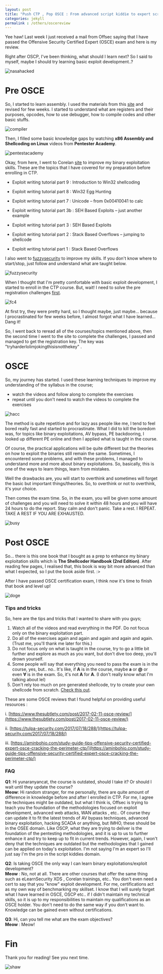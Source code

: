 ```yaml
---
layout: post
title: "Push CTP , Pop OSCE : From advanced script kiddie to expert script kiddie"
categories: jekyll
permalink : /others/oscereview
---
```


Yee haw! Last week I just received a mail from Offsec saying that I have passed the Offensive Security Certified Expert (OSCE) exam and here is my review.

Right after OSCP, I've been thinking, what should I learn next? So I said to myself, maybe I should try learning basic exploit development..?

![nasahacked](/musubi/assets/osce/nasahacked.gif)

# Pre OSCE

So, I started to learn assembly. I used the materials from this [site](http://opensecuritytraining.info/IntroX86.html) and revised for few weeks. I started to understand what are registers and their purposes, opcodes, how to use debugger, how to compile codes and other basic stuffs.

![compiler](/musubi/assets/osce/compiler.jpg)

Then, I filled some basic knowledge gaps by watching **x86 Assembly and Shellcoding on Linux** videos from **Pentester Academy**.

![pentestacademy](/musubi/assets/osce/pentesteracademy.png)

Okay, from here, I went to Corelan [site](http://opensecuritytraining.info/IntroX86.html) to improve my binary exploitation skills. These are the topics that I have covered for my preparation before enrolling in CTP.

- Exploit writing tutorial part 9 : Introduction to Win32 shellcoding

- Exploit writing tutorial part 8 : Win32 Egg Hunting

- Exploit writing tutorial part 7 : Unicode – from 0x00410041 to calc

- Exploit writing tutorial part 3b : SEH Based Exploits – just another example

- Exploit writing tutorial part 3 : SEH Based Exploits

- Exploit writing tutorial part 2 : Stack Based Overflows – jumping to shellcode

- Exploit writing tutorial part 1 : Stack Based Overflows

I also went to [fuzzysecurity](https://www.fuzzysecurity.com/tutorials.html) to improve my skills. If you don't know where to start/stop, just follow and understand what are taught below.

![fuzzysecurity](/musubi/assets/osce/fuzzysecurity.png)

When I thought that I'm pretty comfortable with basic exploit development, I started to enroll in the CTP course. But, wait! I need to solve the pre registration challenges [first](http://fc4.me/).

![fc4](/musubi/assets/osce/fc4.png)

At first try, they were pretty hard, so I thought maybe, just maybe... because I procrastinated for few weeks before, I almost forgot what I have learned... Dang it!

So, I went back to reread all of the courses/topics mentioned above, then the second time I went to the site to complete the challenges, I passed and managed to get the registration key. The key was "tryharderlolimjokingthisisnotthekey" .

# OSCE

So, my journey has started. I used these learning techniques to improve my understanding of the syllabus in the course;

- watch the videos and follow along to complete the exercises
- repeat until you don't need to watch the videos to complete the exercises

![hacc](/musubi/assets/osce/hacc.jpg)

The method is quite repetitive and for lazy ass people like me, I tend to feel bored really fast and started to procrastinate. What I did to kill the boredom was, for topics like binary exploitations, AV bypass, PE backdooring, I looked up different PE online and then I applied what is taught in the course.

Of course, the practical applications will be quite different but the theories on how to exploit the binaries still remain the same. Sometimes, I encountered some problems, and with these problems, I managed to understand more and more about binary exploitations. So, basically, this is one of the ways to learn things, learn from mistakes.

Well the drawbacks are, you will start to overthink and sometimes will forget the basic but important things/theories. So, to overthink or not to overthink, it's your choice.   

Then comes the exam time. So, in the exam, you will be given some amount of challenges and you will need to solve it within 48 hours and you will have 24 hours to do the report. Stay calm and don't panic. Take a rest. I REPEAT. TAKE A REST IF YOU ARE EXHAUSTED.

![busy](/musubi/assets/osce/busy.jpeg)

# Post OSCE

So... there is this one book that I bought as a prep to enhance my binary exploitation skills which is **The Shellcoder Handbook (2nd Edition)**. After reading few pages, I realised that, this book is way bit more advanced than what I expected, so I put the book aside first. :>

After I have passed OSCE certification exam, I think now it's time to finish that book and level up!

![doge](/musubi/assets/osce/dogehacker.jpg)

### Tips and tricks

So, here are the tips and tricks that I wanted to share with you guys;

1. Watch all of the videos and read everything in the PDF. Do not focus only on the binary exploitation part.
2. Do all of the exercises again and again and again and again and again. (Trust me, you'll thank me later for this.)
3. Do not focus only on what is taught in the course, try to go a little bit further and explore as much as you want, but don't dive too deep, you'll drown yourself.
4. Some people will say that everything you need to pass the exam is in the course, yes, but.. no.. It's like, if **A** is in the course, maybe **a** or **@** or even **∀** is in the exam. So, it's not **A** for **A**. (I don't really know what I'm talking about lel)
5. Don't rely too much on pre generated shellcode, try to create your own shellcode from scratch. [Check this out](https://www.exploit-db.com/docs/english/17065-manual-shellcode.pdf).

These are some OSCE reviews that I found helpful on providing useful resources :

i. [https://www.thesubtlety.com/post/2017-02-11-osce-review/](https://www.thesubtlety.com/post/2017-02-11-osce-review/)

ii. [https://tulpa-security.com/2017/07/18/288/](https://tulpa-security.com/2017/07/18/288/)

iii. [https://aminbohio.com/study-guide-tips-offensive-security-certified-expert-osce-cracking-the-perimeter-ctp/](https://aminbohio.com/study-guide-tips-offensive-security-certified-expert-osce-cracking-the-perimeter-ctp/)

### FAQ

**Q1**: Hi yunaranyancat, the course is outdated, should I take it? Or should I wait until they update the course?  
**Meow**: Hi random stranger, for me personally, there are quite amount of difference in knowledge before and after I enrolled in CTP. For me, I agree the techniques might be outdated, but what I think is, Offsec is trying to teach you the foundation of the methodologies focused on exploit development, advanced web attacks, WAN attacks , etc.. Of course they can update it to fit the latest trends of AV bypass techniques, advanced binary exploitation, hacking SCADA or anything, but IMHO, these should be in the OSEE domain. Like OSCP, what they are trying to deliver is the foundation of the pentesting methodologies, and it is up to us to further enhance it and try to keep up to fit in current trends. However, again, I won't deny that the techniques are outdated but the methodologies that I gained can be applied on today's exploitation. I'm not saying I'm an expert so I'll just say I'm the pro in the script kiddies domain.

**Q2**: Is taking OSCE the only way I can learn binary exploitations/exploit development?  
**Meow** : No, not at all. There are other courses that offer the same thing such as eLearnSecurity XDS , Corelan trainings, etc.. You don't even need a cert to say that you "know" exploit development. For me, certifications act as my own way of benchmarking my skillset. I know that I will surely forget what I have learned in OSCE, OSCP etc.. if I didn't maintain my technical skills, so it is up to my responsibilities to maintain my qualifications as an OSCE holder. You don't need to do the same way if you don't want to. Knowledge can be gained even without certifications.

**Q3**: Hi, can you tell me what are the exam objectives?  
**Meow** : Meow!

# Fin

Thank you for reading! See you next time.

![shaw](/musubi/assets/osce/shaw.gif)
